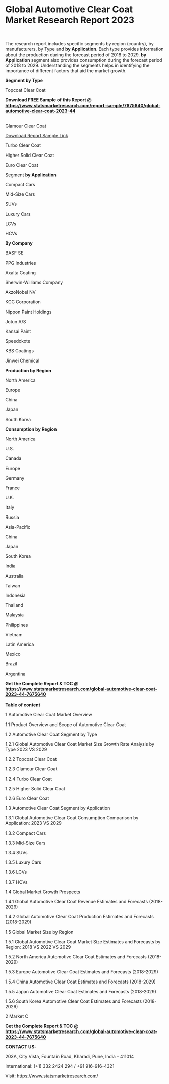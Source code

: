 <h1>Global Automotive Clear Coat Market Research Report 2023</h1><br/><p>The research report includes specific segments by region (country), by manufacturers, by Type and <strong>by Application</strong>. Each type provides information about the production during the forecast period of 2018 to 2029. <strong>by Application</strong> segment also provides consumption during the forecast period of 2018 to 2029. Understanding the segments helps in identifying the importance of different factors that aid the market growth.</p><p><strong>Segment by Type</strong></p><p>Topcoat Clear Coat</p><div><b>Download FREE Sample of this Report @ <a href="https://www.statsmarketresearch.com/download-free-sample/7675640/global-automotive-clear-coat-2023-44">https://www.statsmarketresearch.com/report-sample/7675640/global-automotive-clear-coat-2023-44</a></b></div><br><p>Glamour Clear Coat</p><p><a href="https://www.statsmarketresearch.com/download-free-sample/7675640/global-automotive-clear-coat-2023-44">Download Report Sample Link</a></p><p>Turbo Clear Coat</p><p>Higher Solid Clear Coat</p><p>Euro Clear Coat</p><p>Segment <strong>by Application</strong></p><p>Compact Cars</p><p>Mid-Size Cars</p><p>SUVs</p><p>Luxury Cars</p><p>LCVs</p><p>HCVs</p><p><strong>By Company</strong></p><p>BASF SE</p><p>PPG Industries</p><p>Axalta Coating</p><p>Sherwin-Williams Company</p><p>AkzoNobel NV</p><p>KCC Corporation</p><p>Nippon Paint Holdings</p><p>Jotun A/S</p><p>Kansai Paint</p><p>Speedokote</p><p>KBS Coatings</p><p>Jinwei Chemical</p><p><strong>Production by Region</strong></p><p>North America</p><p>Europe</p><p>China</p><p>Japan</p><p>South Korea</p><p><strong>Consumption by Region</strong></p><p>North America</p><p>U.S.</p><p>Canada</p><p>Europe</p><p>Germany</p><p>France</p><p>U.K.</p><p>Italy</p><p>Russia</p><p>Asia-Pacific</p><p>China</p><p>Japan</p><p>South Korea</p><p>India</p><p>Australia</p><p>Taiwan</p><p>Indonesia</p><p>Thailand</p><p>Malaysia</p><p>Philippines</p><p>Vietnam</p><p>Latin America</p><p>Mexico</p><p>Brazil</p><p>Argentina</p><div><b>Get the Complete Report & TOC @ <a href="https://www.statsmarketresearch.com/global-automotive-clear-coat-2023-44-7675640">https://www.statsmarketresearch.com/global-automotive-clear-coat-2023-44-7675640</a></b></div><br><b>Table of content</b><p>1 Automotive Clear Coat Market Overview<br />
 
  1.1 Product Overview and Scope of Automotive Clear Coat<br />
 
  1.2 Automotive Clear Coat Segment by Type<br />
 
  1.2.1 Global Automotive Clear Coat Market Size Growth Rate Analysis by Type 2023 VS 2029<br />
 
  1.2.2 Topcoat Clear Coat<br />
 
  1.2.3 Glamour Clear Coat<br />
 
  1.2.4 Turbo Clear Coat<br />
 
  1.2.5 Higher Solid Clear Coat<br />
 
  1.2.6 Euro Clear Coat<br />
 
  1.3 Automotive Clear Coat Segment by Application<br />
 
  1.3.1 Global Automotive Clear Coat Consumption Comparison by Application: 2023 VS 2029<br />
 
  1.3.2 Compact Cars<br />
 
  1.3.3 Mid-Size Cars<br />
 
  1.3.4 SUVs<br />
 
  1.3.5 Luxury Cars<br />
 
  1.3.6 LCVs<br />
 
  1.3.7 HCVs<br />
 
  1.4 Global Market Growth Prospects<br />
 
  1.4.1 Global Automotive Clear Coat Revenue Estimates and Forecasts (2018-2029)<br />
 
  1.4.2 Global Automotive Clear Coat Production Estimates and Forecasts (2018-2029)<br />
 
  1.5 Global Market Size by Region<br />
 
  1.5.1 Global Automotive Clear Coat Market Size Estimates and Forecasts by Region: 2018 VS 2022 VS 2029<br />
 
  1.5.2 North America Automotive Clear Coat Estimates and Forecasts (2018-2029)<br />
 
  1.5.3 Europe Automotive Clear Coat Estimates and Forecasts (2018-2029)<br />
 
  1.5.4 China Automotive Clear Coat Estimates and Forecasts (2018-2029)<br />
 
  1.5.5 Japan Automotive Clear Coat Estimates and Forecasts (2018-2029)<br />
 
  1.5.6 South Korea Automotive Clear Coat Estimates and Forecasts (2018-2029)<br />
 
 2 Market C<br><div><b>Get the Complete Report & TOC @ <a href="https://www.statsmarketresearch.com/global-automotive-clear-coat-2023-44-7675640">https://www.statsmarketresearch.com/global-automotive-clear-coat-2023-44-7675640</a></b></div></p>
 
 <b>CONTACT US:</b><br>
 
 203A, City Vista, Fountain Road, Kharadi, Pune, India - 411014 <br>
 
 International: (+1) 332 2424 294 / +91 916-916-4321<br>
 
 Visit: <a href="https://www.statsmarketresearch.com/">https://www.statsmarketresearch.com/</a>
 
 <br>